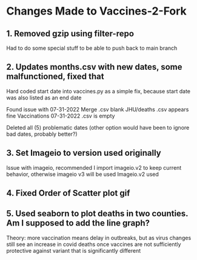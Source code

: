 # Changes Made to Vaccines-2-Fork
## 1. Removed gzip using filter-repo
Had to do some special stuff to be able to push back to main branch

## 2. Updates months.csv with new dates, some malfunctioned, fixed that
Hard coded start date into vaccines.py as a simple fix, because start date was also listed as an end date

Found issue with 07-31-2022
	Merge .csv blank
	JHU/deaths .csv appears fine
	Vaccinations 07-31-2022 .csv is empty

Deleted all (5) problematic dates (other option would have been to ignore bad dates, probably better?)

## 3. Set Imageio to version used originally
Issue with imageio, recommended I import imageio.v2 to keep current behavior, otherwise imageio v3 will be used
Imageio.v2 used

## 4. Fixed Order of Scatter plot gif

## 5. Used seaborn to plot deaths in two counties. Am I supposed to add the line graph?

Theory: more vaccination means delay in outbreaks, but as virus changes still see an increase in covid deaths once vaccines are not sufficiently protective against variant that is significantly different